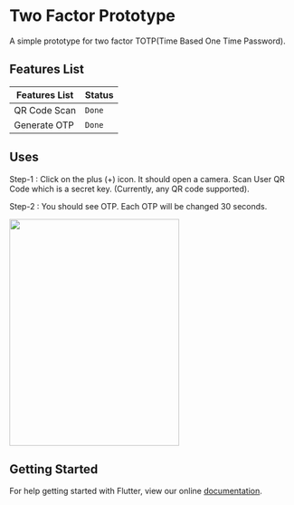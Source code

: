 # Two Factor Prototype 

A simple prototype for two factor TOTP(Time Based One Time Password).

## Features List 
| Features List   | Status       |
| ---    | ---         | 
| QR Code Scan   | `Done`       
| Generate OTP | `Done`      |

## Uses
Step-1 : Click on the plus (+) icon. It should open a camera. Scan User QR Code which is a secret key. (Currently, any QR code supported). 

Step-2 : You should see OTP. Each OTP will be changed 30 seconds. 

<img src="https://github.com/vubon/dart-totp/raw/dev/screenshot/two_factor.jpg" width="300" height="400">

## Getting Started
For help getting started with Flutter, view our online
[documentation](https://flutter.io/).
